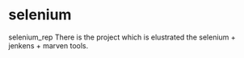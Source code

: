 # selenium
selenium_rep
There is the project which is elustrated the selenium + jenkens + marven tools.
